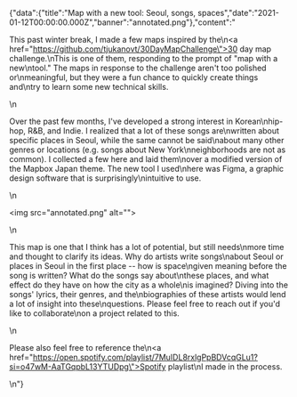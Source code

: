 {"data":{"title":"Map with a new tool: Seoul, songs, spaces","date":"2021-01-12T00:00:00.000Z","banner":"annotated.png"},"content":"<p>This past winter break, I made a few maps inspired by the\n<a href=\"https://github.com/tjukanovt/30DayMapChallenge\">30 day map challenge</a>.\nThis is one of them, responding to the prompt of &quot;map with a new\ntool.&quot; The maps in response to the challenge aren&#39;t too polished or\nmeaningful, but they were a fun chance to quickly create things and\ntry to learn some new technical skills.</p>\n<p>Over the past few months, I&#39;ve developed a strong interest in Korean\nhip-hop, R&amp;B, and Indie. I realized that a lot of these songs are\nwritten about specific places in Seoul, while the same cannot be said\nabout many other genres or locations (e.g. songs about New York\nneighborhoods are not as common). I collected a few here and laid them\nover a modified version of the Mapbox Japan theme. The new tool I used\nhere was Figma, a graphic design software that is surprisingly\nintuitive to use.</p>\n<p><img src=\"annotated.png\" alt=\"\"></p>\n<p>This map is one that I think has a lot of potential, but still needs\nmore time and thought to clarify its ideas. Why do artists write songs\nabout Seoul or places in Seoul in the first place -- how is space\ngiven meaning before the song is written? What do the songs say about\nthese places, and what effect do they have on how the city as a whole\nis imagined? Diving into the songs&#39; lyrics, their genres, and the\nbiographies of these artists would lend a lot of insight into these\nquestions. Please feel free to reach out if you&#39;d like to collaborate\non a project related to this.</p>\n<p>Please also feel free to reference the\n<a href=\"https://open.spotify.com/playlist/7MuIDL8rxlgPpBDVcqGLu1?si=o47wM-AaTGqpbL13YTUDpg\">Spotify playlist</a>\nI made in the process.</p>\n"}